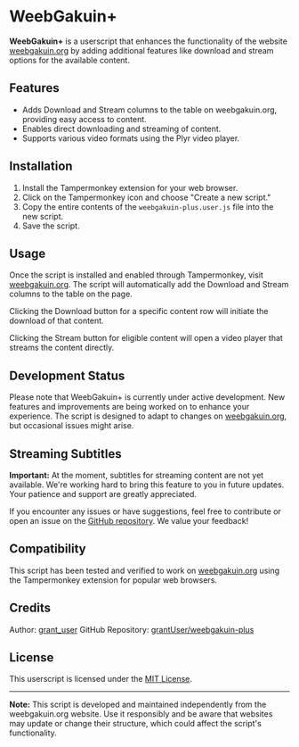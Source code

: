 # WeebGakuin+

**WeebGakuin+** is a userscript that enhances the functionality of the website [weebgakuin.org](https://weebgakuin.org/) by adding additional features like download and stream options for the available content.

## Features

- Adds Download and Stream columns to the table on weebgakuin.org, providing easy access to content.
- Enables direct downloading and streaming of content.
- Supports various video formats using the Plyr video player.

## Installation

1. Install the Tampermonkey extension for your web browser.
2. Click on the Tampermonkey icon and choose "Create a new script."
3. Copy the entire contents of the `weebgakuin-plus.user.js` file into the new script.
4. Save the script.

## Usage

Once the script is installed and enabled through Tampermonkey, visit [weebgakuin.org](https://weebgakuin.org/). The script will automatically add the Download and Stream columns to the table on the page.

Clicking the Download button for a specific content row will initiate the download of that content.

Clicking the Stream button for eligible content will open a video player that streams the content directly.

## Development Status

Please note that WeebGakuin+ is currently under active development. New features and improvements are being worked on to enhance your experience. The script is designed to adapt to changes on [weebgakuin.org](https://weebgakuin.org/), but occasional issues might arise.

## Streaming Subtitles

**Important:** At the moment, subtitles for streaming content are not yet available. We're working hard to bring this feature to you in future updates. Your patience and support are greatly appreciated.

If you encounter any issues or have suggestions, feel free to contribute or open an issue on the [GitHub repository](https://github.com/grantUser/weebgakuin-plus). We value your feedback!

## Compatibility

This script has been tested and verified to work on [weebgakuin.org](https://weebgakuin.org/) using the Tampermonkey extension for popular web browsers.

## Credits

Author: [grant_user](https://twitter.com/grant_user)
GitHub Repository: [grantUser/weebgakuin-plus](https://github.com/grantUser/weebgakuin-plus)

## License

This userscript is licensed under the [MIT License](LICENSE).

---

**Note:** This script is developed and maintained independently from the weebgakuin.org website. Use it responsibly and be aware that websites may update or change their structure, which could affect the script's functionality.
